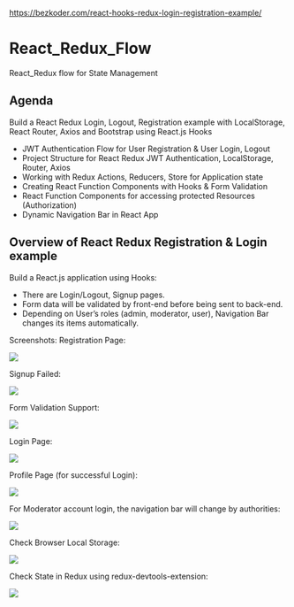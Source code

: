 https://bezkoder.com/react-hooks-redux-login-registration-example/

# React_Redux_Flow
React_Redux flow for State Management 

## Agenda 
Build a React Redux Login, Logout, Registration example with LocalStorage, React Router, Axios and Bootstrap using React.js Hooks

- JWT Authentication Flow for User Registration & User Login, Logout
- Project Structure for React Redux JWT Authentication, LocalStorage, Router, Axios
- Working with Redux Actions, Reducers, Store for Application state
- Creating React Function Components with Hooks & Form Validation
- React Function Components for accessing protected Resources (Authorization)
- Dynamic Navigation Bar in React App

## Overview of React Redux Registration & Login example

Build a React.js application using Hooks:

* There are Login/Logout, Signup pages.
* Form data will be validated by front-end before being sent to back-end.
* Depending on User’s roles (admin, moderator, user), Navigation Bar changes its items automatically.

Screenshots: Registration Page:

![](https://github.com/DeepHiveMind/React_Redux_Flow/blob/main/Images/Image1%20(1).png)

Signup Failed: 

![](https://github.com/DeepHiveMind/React_Redux_Flow/blob/main/Images/Image1%20(9).png)

Form Validation Support:

![](https://github.com/DeepHiveMind/React_Redux_Flow/blob/main/Images/Image1%20(8).png)

Login Page:

![](https://github.com/DeepHiveMind/React_Redux_Flow/blob/main/Images/Image1%20(7).png)

Profile Page (for successful Login):

![](https://github.com/DeepHiveMind/React_Redux_Flow/blob/main/Images/Image1%20(6).png)

For Moderator account login, the navigation bar will change by authorities:

![](https://github.com/DeepHiveMind/React_Redux_Flow/blob/main/Images/Image1%20(5).png)

Check Browser Local Storage:

![](https://github.com/DeepHiveMind/React_Redux_Flow/blob/main/Images/Image1%20(3).png)

Check State in Redux using redux-devtools-extension:

![](https://github.com/DeepHiveMind/React_Redux_Flow/blob/main/Images/Image1%20(2).png)








